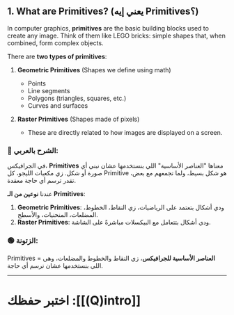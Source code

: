 
## **1. What are Primitives? (يعني إيه Primitives؟)**

In computer graphics, **primitives** are the basic building blocks used to create any image. Think of them like LEGO bricks: simple shapes that, when combined, form complex objects.

There are **two types of primitives**:

1. **Geometric Primitives** (Shapes we define using math)
    
    - Points
    - Line segments
    - Polygons (triangles, squares, etc.)
    - Curves and surfaces
2. **Raster Primitives** (Shapes made of pixels)
    
    - These are directly related to how images are displayed on a screen.

### **🔵 الشرح بالعربي:**

في الجرافيكس، **Primitives** معناها "العناصر الأساسية" اللي بنستخدمها عشان نبني أي صورة أو شكل. زي مكعبات الليجو، كل Primitive هو شكل بسيط، ولما تجمعهم مع بعض، تقدر ترسم أي حاجة معقدة.

عندنا **نوعين من الـ Primitives**:

1. **Geometric Primitives**: ودي أشكال بتعتمد على الرياضيات، زي النقاط، الخطوط، المضلعات، المنحنيات، والأسطح.
2. **Raster Primitives**: ودي أشكال بتتعامل مع البيكسلات مباشرةً على الشاشة.

### **🟢 الزتونة:**

Primitives = **العناصر الأساسية للجرافيكس**، زي النقاط والخطوط والمضلعات، وهي اللي بنستخدمها عشان نرسم أي حاجة.

---
# اختبر حفظك :[[(Q)intro]]